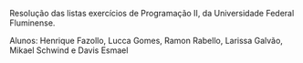 Resolução das listas exercícios de Programação II, da Universidade Federal Fluminense.

Alunos: Henrique Fazollo, Lucca Gomes, Ramon Rabello, Larissa Galvão, Mikael Schwind e Davis Esmael
